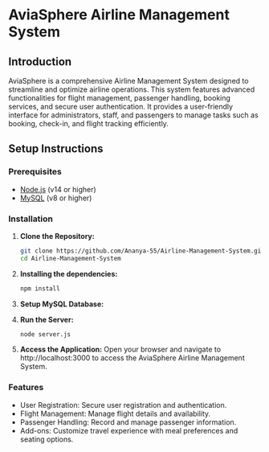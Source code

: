 # AviaSphere Airline Management System

## Introduction

AviaSphere is a comprehensive Airline Management System designed to streamline and optimize airline operations. This system features advanced functionalities for flight management, passenger handling, booking services, and secure user authentication. It provides a user-friendly interface for administrators, staff, and passengers to manage tasks such as booking, check-in, and flight tracking efficiently.

## Setup Instructions

### Prerequisites

- [Node.js](https://nodejs.org/) (v14 or higher)
- [MySQL](https://www.mysql.com/) (v8 or higher)

### Installation 

1. **Clone the Repository:**
   ```bash
   git clone https://github.com/Ananya-55/Airline-Management-System.git
   cd Airline-Management-System
   
2. **Installing the dependencies:**
   ```bash
   npm install
   
3. **Setup MySQL Database:**
   
4. **Run the Server:**
   ```bash
   node server.js
   
5. **Access the Application:**
     Open your browser and navigate to http://localhost:3000 to access the AviaSphere Airline Management System.
   
### Features

- User Registration: Secure user registration and authentication.
- Flight Management: Manage flight details and availability.
- Passenger Handling: Record and manage passenger information.
- Add-ons: Customize travel experience with meal preferences and seating options.




